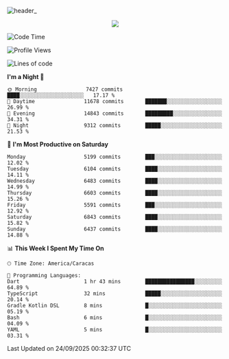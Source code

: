 ![header_](https://github.com/user-attachments/assets/4010d822-ccdc-4198-b608-18c773338d18)


<p align="center">
  <a href="http://www.github.com/thevacs">
    <img src="https://github-readme-streak-stats.herokuapp.com/?user=thevacs&stroke=ffffff&background=1c1917&ring=0891b2&fire=0891b2&currStreakNum=ffffff&currStreakLabel=0891b2&sideNums=ffffff&sideLabels=ffffff&dates=ffffff&hide_border=true" />
  </a>
</p>

<!--START_SECTION:waka-->
![Code Time](http://img.shields.io/badge/Code%20Time-3%2C652%20hrs%201%20min-blue)

![Profile Views](http://img.shields.io/badge/Profile%20Views-0-blue)

![Lines of code](https://img.shields.io/badge/From%20Hello%20World%20I%27ve%20Written-8.2%20million%20lines%20of%20code-blue)

**I'm a Night 🦉** 

```text
🌞 Morning                7427 commits        ████░░░░░░░░░░░░░░░░░░░░░   17.17 % 
🌆 Daytime                11678 commits       ███████░░░░░░░░░░░░░░░░░░   26.99 % 
🌃 Evening                14843 commits       █████████░░░░░░░░░░░░░░░░   34.31 % 
🌙 Night                  9312 commits        █████░░░░░░░░░░░░░░░░░░░░   21.53 % 
```
📅 **I'm Most Productive on Saturday** 

```text
Monday                   5199 commits        ███░░░░░░░░░░░░░░░░░░░░░░   12.02 % 
Tuesday                  6104 commits        ████░░░░░░░░░░░░░░░░░░░░░   14.11 % 
Wednesday                6483 commits        ████░░░░░░░░░░░░░░░░░░░░░   14.99 % 
Thursday                 6603 commits        ████░░░░░░░░░░░░░░░░░░░░░   15.26 % 
Friday                   5591 commits        ███░░░░░░░░░░░░░░░░░░░░░░   12.92 % 
Saturday                 6843 commits        ████░░░░░░░░░░░░░░░░░░░░░   15.82 % 
Sunday                   6437 commits        ████░░░░░░░░░░░░░░░░░░░░░   14.88 % 
```


📊 **This Week I Spent My Time On** 

```text
🕑︎ Time Zone: America/Caracas

💬 Programming Languages: 
Dart                     1 hr 43 mins        ████████████████░░░░░░░░░   64.89 % 
TypeScript               32 mins             █████░░░░░░░░░░░░░░░░░░░░   20.14 % 
Gradle Kotlin DSL        8 mins              █░░░░░░░░░░░░░░░░░░░░░░░░   05.19 % 
Bash                     6 mins              █░░░░░░░░░░░░░░░░░░░░░░░░   04.09 % 
YAML                     5 mins              █░░░░░░░░░░░░░░░░░░░░░░░░   03.31 % 
```


 Last Updated on 24/09/2025 00:32:37 UTC
<!--END_SECTION:waka-->
